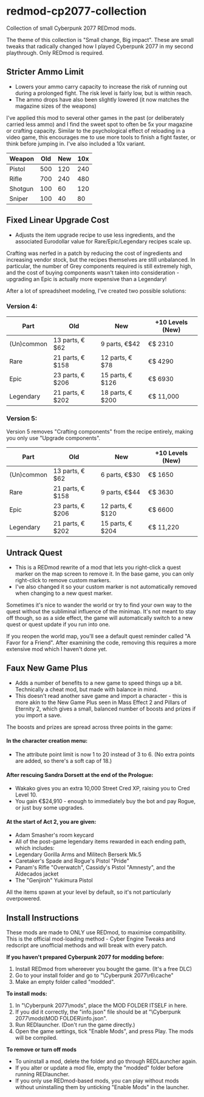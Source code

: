 # redmod-cp2077-collection
Collection of small Cyberpunk 2077 REDmod mods.

The theme of this collection is "Small change, Big impact". These are small tweaks that radically changed how I played Cyberpunk 2077 in my second playthrough.
Only REDmod is required.

## Stricter Ammo Limit
- Lowers your ammo carry capacity to increase the risk of running out during a prolonged fight. The risk level is fairly low, but is within reach.
- The ammo drops have also been slightly lowered (it now matches the magazine sizes of the weapons)

I've applied this mod to several other games in the past (or deliberately carried less ammo) and I find the sweet spot to often be 5x your magazine or crafting capacity. Similar to the psychological effect of reloading in a video game, this encourages me to use more tools to finish a fight faster, or think before jumping in.
I've also included a 10x variant.

| Weapon  | Old | New | 10x |
|---------|-----|-----|-----|
| Pistol  | 500 | 120 | 240 |
| Rifle   | 700 | 240 | 480 |
| Shotgun | 100 | 60  | 120 |
| Sniper  | 100 | 40  | 80  |

## Fixed Linear Upgrade Cost
- Adjusts the item upgrade recipe to use less ingredients, and the associated Eurodollar value for Rare/Epic/Legendary recipes scale up.

Crafting was nerfed in a patch by reducing the cost of ingredients and increasing vendor stock, but the recipes themselves are still unbalanced. In particular, the number of Grey components required is still extremely high, and the cost of buying components wasn't taken into consideration - upgrading an Epic is actually more expensive than a Legendary!

After a lot of spreadsheet modeling, I've created two possible solutions:

### Version 4:

| Part | Old | New | +10 Levels (New) |
|--|--|--|--|
| (Un)common | 13 parts, €$62 | 9 parts, €$42 |    €$ 2310 |
| Rare     | 21 parts, €$158 | 12 parts, €$78 |    €$ 4290 |
| Epic    | 23 parts, €$206 | 15 parts, €$126 |    €$ 6930 |
| Legendary | 21 parts, €$202 | 18 parts, €$200 |  €$ 11,000 |

### Version 5:
Version 5 removes "Crafting components" from the recipe entirely, making you only use "Upgrade components".

| Part | Old | New | +10 Levels (New) |
|--|--|--|--|
| (Un)common | 13 parts, €$62 | 6 parts, €$30 |   €$ 1650 |
| Rare      | 21 parts, €$158 | 9 parts, €$44 |   €$ 3630 |
| Epic    | 23 parts, €$206 | 12 parts, €$120 |   €$ 6600 |
| Legendary | 21 parts, €$202 | 15 parts, €$204 | €$ 11,220 |

## Untrack Quest
- This is a REDmod rewrite of a mod that lets you right-click a quest marker on the map screen to remove it. In the base game, you can only right-click to remove custom markers.
- I've also changed it so your custom marker is not automatically removed when changing to a new quest marker.

Sometimes it's nice to wander the world or try to find your own way to the quest without the subliminal influence of the minimap. It's not meant to stay off though, so as a side effect, the game will automatically switch to a new quest or quest update if you run into one.

If you reopen the world map, you'll see a default quest reminder called "A Favor for a Friend". After examining the code, removing this requires a more extensive mod which I haven't done yet.

## Faux New Game Plus
- Adds a number of benefits to a new game to speed things up a bit. Technically a cheat mod, but made with balance in mind.
- This doesn't read another save game and import a character - this is more akin to the New Game Plus seen in Mass Effect 2 and Pillars of Eternity 2, which gives a small, balanced number of boosts and prizes if you import a save.

The boosts and prizes are spread across three points in the game:

#### In the character creation menu: 
- The attribute point limit is now 1 to 20 instead of 3 to 6. (No extra points are added, so there's a soft cap of 18.)

#### After rescuing Sandra Dorsett at the end of the Prologue:
- Wakako gives you an extra 10,000 Street Cred XP, raising you to Cred Level 10.
- You gain €$24,910 - enough to immediately buy the bot and pay Rogue, or just buy some upgrades.

#### At the start of Act 2, you are given:
- Adam Smasher's room keycard
- All of the post-game legendary items rewarded in each ending path, which includes:
- Legendary Gorilla Arms and Militech Berserk Mk.5
- Caretaker's Spade and Rogue's Pistol "Pride"
- Panam's Rifle "Overwatch", Cassidy's Pistol "Amnesty", and the Aldecados jacket
- The "Genjiroh" Yukimura Pistol

All the items spawn at your level by default, so it's not particularly overpowered.


## Install Instructions
These mods are made to ONLY use REDmod, to maximise compatibility. This is the official mod-loading method - Cyber Engine Tweaks and redscript are unofficial methods and will break with every patch.

**If you haven't prepared Cyberpunk 2077 for modding before:**
1. Install REDmod from whereever you bought the game. (It's a free DLC)
2. Go to your install folder and go to "\\Cyberpunk 2077\r6\cache"
3. Make an empty folder called "modded".

**To install mods:**
1. In "\\Cyberpunk 2077\mods", place the MOD FOLDER ITSELF in here.
2. If you did it correctly, the "info.json" file should be at "\\Cyberpunk 2077\mods\MOD FOLDER\info.json".
3. Run REDlauncher. (Don't run the game directly.)
4. Open the game settings, tick "Enable Mods", and press Play. The mods will be compiled.

**To remove or turn off mods**
- To uninstall a mod, delete the folder and go through REDLauncher again.
- If you alter or update a mod file, empty the "modded" folder before running REDlauncher.
- If you only use REDmod-based mods, you can play without mods without uninstalling them by unticking "Enable Mods" in the launcher.

